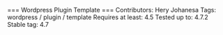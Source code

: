 === Wordpress Plugin Template ===
Contributors: Hery Johanesa
Tags: wordpress / plugin / template
Requires at least: 4.5
Tested up to: 4.7.2
Stable tag: 4.7


